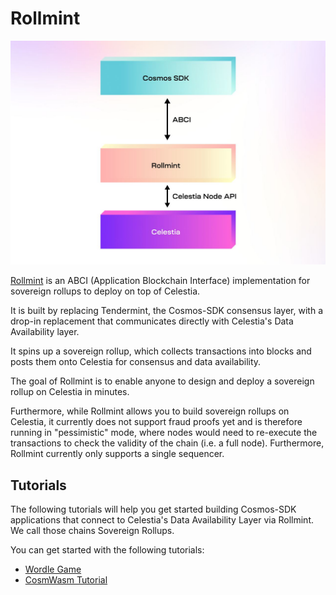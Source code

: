 # Rollmint

![rollmint](/img/rollmint.png)

[Rollmint](https://github.com/celestiaorg/rollmint) is an ABCI (Application Blockchain Interface) implementation for sovereign rollups to deploy on top of Celestia.

It is built by replacing Tendermint, the Cosmos-SDK consensus layer, with a drop-in replacement that communicates directly with Celestia's Data Availability layer.

It spins up a sovereign rollup, which collects transactions into blocks and posts them onto Celestia for consensus and data availability.

The goal of Rollmint is to enable anyone to design and deploy a sovereign rollup on Celestia in minutes.

Furthermore, while Rollmint allows you to build sovereign rollups on Celestia, it currently does not support fraud proofs yet and is therefore running in "pessimistic" mode, where nodes would need to re-execute the transactions to check the validity of the chain (i.e. a full node). Furthermore, Rollmint currently only supports a single sequencer.

## Tutorials

The following tutorials will help you get started building Cosmos-SDK applications that connect to Celestia's Data Availability Layer via Rollmint. We call those chains Sovereign Rollups.

You can get started with the following tutorials:

- [Wordle Game](./wordle.md)
- [CosmWasm Tutorial](./cosmwasm.md)
